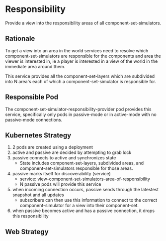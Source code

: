 # Responsibility
Provide a view into the responsibility areas of all component-set-simulators.

## Rationale
To get a view into an area in the world services need to resolve which component-set-simulators are responsible for the components and area the viewer is interested in, ie a player is interested in a view of the world in the immediate area around them.

This service provides all the component-set-layers which are subdivided into N area's each of which a component-set-simulator is responsible for.

## Responsible Pod
The component-set-simulator-responsibility-provider pod provides this service, specifically only pods in passive-mode or in active-mode with no passive-mode connections.

## Kubernetes Strategy
1. 2 pods are created using a deployment
2. active and passive are decided by attempting to grab lock 
3. passive connects to active and synchronizes state
    * State includes component-set-layers, subdivided areas, and component-set-simulators responsible for those areas.
4. passive marks itself for discoverability (service)
    * service: view-component-set-simulators-area-of-responsibility
    * N passive pods will provide this service
5. when incoming connection occurs, passive sends through the latestest snapshot and all updates
    * subscribers can then use this information to connect to the correct component-simulator for a view into their component-set.
6. when passive becomes active and has a passive connection, it drops this responsibility

## Web Strategy
